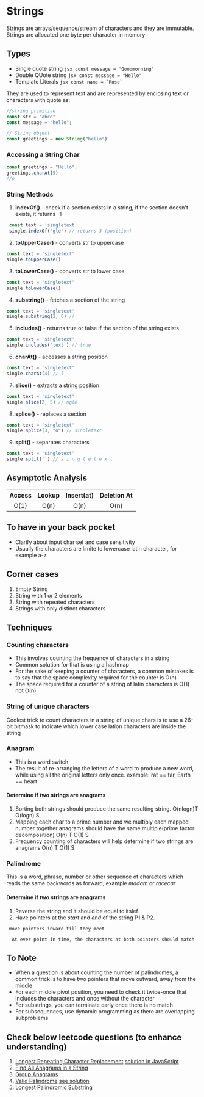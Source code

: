 # Strings
Strings are arrays/sequence/stream of characters and they are immutable.
Strings are allocated one byte per character in memory

## **Types**

* Single quote string ```jsx const message = 'Goodmorning'```
* Double QUote string  ```jsx const message = "Hello" ```
* Template Literals ```jsx const name = `Rose`  ```

They are used to represent text and are represented by enclosing text or characters with quote as: 
  ```jsx
  //string primitive
  const str = "abcd"
  const message = "hello";

  // String object
  const greetings = new String("hello")

  ```

### Accessing a String Char
  ```jsx
  const greetings = "Hello";
  greetings.charAt(5)
  //o
  ```
 
 ### String Methods
 
 1. **indexOf()** - check if a section exists in a string, if the section doesn't exists, it returns -1
  ```jsx 
   const text = 'singletext' 
   single.indexOf('gle') // returns 3 (position) 
   ```
 2. **toUpperCase()** - converts str to uppercase
   ```jsx 
   const text = 'singletext' 
   single.toUpperCase()
   ```
  3. **toLowerCase()** - converts str to lower case
   ```jsx 
   const text = 'singletext' 
   single.toLowerCase()
   ```
  4. **substring()**  - fetches a section of the string
   ```jsx 
   const text = 'singletext' 
   single.substring(2, 6) //
   ```
   5. **includes()**  - returns true or false if the section of the string exists
   ```jsx 
   const text = 'singletext' 
   single.includes('text') // true
   ```
   6. **charAt()**  - accesses a string position
   ```jsx 
   const text = 'singletext' 
   single.charAt(4) // l
   ```
   7. **slice()**  - extracts a string position
   ```jsx 
   const text = 'singletext' 
   single.slice(2, 5) // ngle
   ```
   8. **splice()**  - replaces a section
   ```jsx 
   const text = 'singletext' 
   single.splice(3, "o") // sinoletext
   ```
   9. **split()**  - separates characters
   ```jsx 
   const text = 'singletext' 
   single.split('') // s i n g l e t e x t
   ```


## Asymptotic Analysis 
| Access | Lookup | Insert(at) | Deletion At |
|:------:|:------:|:----------:|:-----------:|
|  O(1)  |  O(n)  |    O(n)    |     O(n)    |

## To have in your back pocket
* Clarify about input char set and case sensitivity
* Usually the characters are limite to lowercase latin character, for example a-z

## Corner cases
1. Empty String
2. String with 1 or 2 elements
3. String with repeated characters 
4. Strings with only distinct characters

## Techniques
 ### Counting characters 
  * This involves counting the frequency of characters in a string
  * Common solution for that is using a hashmap
  * For the sake of keeping a counter of characters, a common mistakes is to say that the space complexity required for the counter is O(n)
  * The space required for a counter of a string of latin characters is O(1) not O(n)
  
 ### String of unique characters
  Coolest trick to count characters in a string of unique chars is to use a 26-bit bitmask to indicate which lower case lation characters are inside the string

### Anagram 
  * This is a word switch
  * The result of re-arranging the letters of a word to produce a new word, while using all the original letters only once.  example: rat == tar, Earth == heart

 #### Determine if two strings are anagrams 
 1. Sorting both strings should produce the same resulting string. O(nlogn)T O(logn) S
 2. Mapping each char to a prime number and we multiply each mapped number together anagrams should have the same multiple(prime factor decomposition) O(n) T O(1) S
 3. Frequency counting of characters will help determine if two strings are anagrams O(n) T O(1) S


### Palindrome
 This is a word, phrase, number or other sequence of characters which reads the same backwords as forward; example _madam_ or _racecar_
  #### Determine if two strings are anagrams 
  1. Reverse the string and it should be equal to itslef
  2. Have pointers at the _start_ and _end_ of the string P1 & P2.
  
   ```
    move pointers inward till they meet
   ```
   ```
     At ever point in time, the characters at both pointers should match
   ```


  ## To Note
  * When a question is about counting the number of palindromes, a common trick is to have two pointers that move outward, away from the middle
  * For each middle pivot position, you need to check it twice-once that includes the characters and once without the character
  * For substrings, you can terminate early once there is no match 
  * For subsequences, use dynamic programming as there are overlapping subproblems

  ## Check below leetcode questions (to enhance understanding)
  1. [Longest Repeating Character Replacement](https://leetcode.com/problems/longest-repeating-character-replacement/) [solution in JavaScript](https://github.com/RWambui/Data-structure-JS-and-Psuedo/blob/main/src/leetcode/1.TwoSum.js)
  2. [Find All Anagrams in a String](https://leetcode.com/problems/find-all-anagrams-in-a-string/) 
  3. [Group Anagrams](https://leetcode.com/problems/group-anagrams/)
  4. [Valid Palindrome](https://leetcode.com/problems/valid-palindrome/) [see solution](https://github.com/RWambui/Data-structure-Interview-prep-JS/blob/main/src/leetcode/125.ValidPalindrome.js)
  5. [Longest Palindromic Substring](https://leetcode.com/problems/longest-palindromic-substring/)
